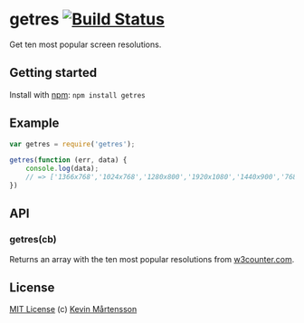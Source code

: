 # getres [![Build Status](https://travis-ci.org/kevva/getres.png?branch=master)](http://travis-ci.org/kevva/getres)

Get ten most popular screen resolutions.

## Getting started

Install with [npm](https://npmjs.org/package/getres): `npm install getres`

## Example

```js
var getres = require('getres');

getres(function (err, data) {
    console.log(data);
    // => ['1366x768','1024x768','1280x800','1920x1080','1440x900','768x1024', '1280x1024','1600x900','320x480','320x568']
})
```

## API

### getres(cb)

Returns an array with the ten most popular resolutions from [w3counter.com](http://www.w3counter.com/globalstats.php).

## License

[MIT License](http://en.wikipedia.org/wiki/MIT_License) (c) [Kevin Mårtensson](https://github.com/kevva)
